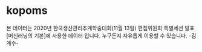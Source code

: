# kopoms
본 데이터는 2020년 한국생산관리추계학술대회(11월 13일) 편집위원회 특별세션 발표 [머신러닝의 기본]에 사용한 데이터 입니다. 누구든지 자유롭게 이용할 수 있습니다. -김계수-
